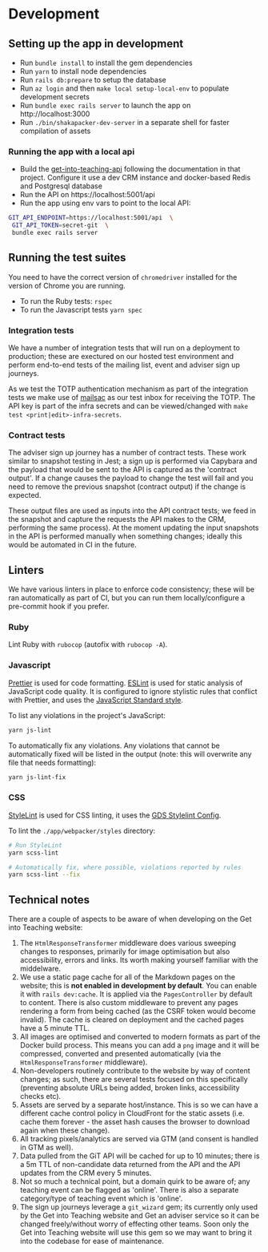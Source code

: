 # Development

## Setting up the app in development

* Run `bundle install` to install the gem dependencies
* Run `yarn` to install node dependencies
* Run `rails db:prepare` to setup the database
* Run `az login` and then `make local setup-local-env` to populate development secrets
* Run `bundle exec rails server` to launch the app on http://localhost:3000
* Run `./bin/shakapacker-dev-server` in a separate shell for faster compilation of assets

### Running the app with a local api

* Build the [get-into-teaching-api](https://github.com/DFE-Digital/get-into-teaching-api) following the documentation in that project. Configure it use a dev CRM instance and docker-based Redis and Postgresql database
* Run the API on https://localhost:5001/api
* Run the app using env vars to point to the local API:
```bash
GIT_API_ENDPOINT=https://localhost:5001/api  \
 GIT_API_TOKEN=secret-git  \
 bundle exec rails server
```

## Running the test suites

You need to have the correct version of `chromedriver` installed for the version of Chrome you are running.

* To run the Ruby tests: `rspec`
* To run the Javascript tests `yarn spec`

### Integration tests

We have a number of integration tests that will run on a deployment to production; these are exectured on our hosted test environment and perform end-to-end tests of the mailing list, event and adviser sign up journeys.

As we test the TOTP authentication mechanism as part of the integration tests we make use of [mailsac](https://mailsac.com/) as our test inbox for receiving the TOTP. The API key is part of the infra secrets and can be viewed/changed with `make test <print|edit>-infra-secrets`.

### Contract tests

The adviser sign up journey has a number of contract tests. These work similar to snapshot testing in Jest; a sign up is performed via Capybara and the payload that would be sent to the API is captured as the 'contract output'. If a change causes the payload to change the test will fail and you need to remove the previous snapshot (contract output) if the change is expected.

These output files are used as inputs into the API contract tests; we feed in the snapshot and capture the requests the API makes to the CRM, performing the same process). At the moment updating the input snapshots in the API is performed manually when something changes; ideally this would be automated in CI in the future.

## Linters

We have various linters in place to enforce code consistency; these will be ran automatically as part of CI, but you can run them locally/configure a pre-commit hook if you prefer.

### Ruby

Lint Ruby with `rubocop` (autofix with `rubocop -A`).

### Javascript

[Prettier](https://prettier.io/) is used for code formatting. [ESLint](https://eslint.org/) is used for static analysis of JavaScript code quality. It is configured to ignore stylistic rules that conflict with Prettier, and uses the [JavaScript Standard style](https://standardjs.com/).

To list any violations in the project's JavaScript:

```bash
yarn js-lint
```

To automatically fix any violations. Any violations that cannot be automatically fixed will be listed in the output (note: this will overwrite any file that needs formatting):

```bash
yarn js-lint-fix
```

### CSS

[StyleLint](https://stylelint.io/) is used for CSS linting, it uses the [GDS Stylelint Config](https://github.com/alphagov/stylelint-config-gds).

To lint the `./app/webpacker/styles` directory:

```bash
# Run StyleLint
yarn scss-lint

# Automatically fix, where possible, violations reported by rules
yarn scss-lint --fix
```

## Technical notes

There are a couple of aspects to be aware of when developing on the Get into Teaching website:

1. The `HtmlResponseTransformer` middleware does various sweeping changes to responses, primarily for image optimisation but also accessibility, errors and links. Its worth making yourself familiar with the middelware.
1. We use a static page cache for all of the Markdown pages on the website; this is **not enabled in development by default**. You can enable it with `rails dev:cache`. It is applied via the `PagesController` by default to content. There is also custom middleware to prevent any pages rendering a form from being cached (as the CSRF token would become invalid). The cache is cleared on deployment and the cached pages have a 5 minute TTL.
1. All images are optimised and converted to modern formats as part of the Docker build process. This means you can add a `png` image and it will be compressed, converted and presented automatically (via the `HtmlResponseTransformer` middleware).
1. Non-developers routinely contribute to the website by way of content changes; as such, there are several tests focused on this specifically (preventing absolute URLs being added, broken links, accessibility checks etc).
1. Assets are served by a separate host/instance. This is so we can have a different cache control policy in CloudFront for the static assets (i.e. cache them forever - the asset hash causes the browser to download again when these change).
1. All tracking pixels/analytics are served via GTM (and consent is handled in GTM as well).
1. Data pulled from the GiT API will be cached for up to 10 minutes; there is a 5m TTL of non-candidate data returned from the API and the API updates from the CRM every 5 minutes.
1. Not so much a technical point, but a domain quirk to be aware of; any teaching event can be flagged as 'online'. There is also a separate category/type of teaching event which is 'online'.
1. The sign up journeys leverage a `git_wizard` gem; its currently only used by the Get into Teaching website and Get an adviser service so it can be changed freely/without worry of effecting other teams. Soon only the Get into Teaching website will use this gem so we may want to bring it into the codebase for ease of maintenance.
